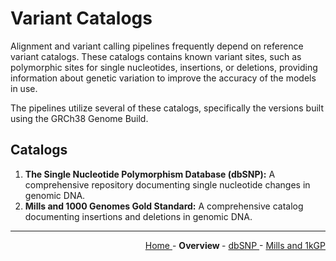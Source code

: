
# Variant Catalogs

Alignment and variant calling pipelines frequently depend on reference variant catalogs. These catalogs contains known variant sites, such as polymorphic sites for single nucleotides, insertions, or deletions, providing information about genetic variation to improve the accuracy of the models in use.

The pipelines utilize several of these catalogs, specifically the versions built using the GRCh38 Genome Build.

## Catalogs

1. **The Single Nucleotide Polymorphism Database (dbSNP):** A comprehensive repository documenting single nucleotide changes in genomic DNA.
2. **Mills and 1000 Genomes Gold Standard:** A comprehensive catalog documenting insertions and deletions in genomic DNA.

---

<!-- This section relies on the html links generated by GitHub Pages 
and will not render correctly in Markdown -->
<div style="text-align: right">
    <a href="/pipelines-docs/"> Home </a> -
    <a> <b> Overview </b> </a> -
    <a href="1_dbSNP.html"> dbSNP </a> -
    <a href="2_Mills_and_1kGP.html"> Mills and 1kGP </a>
</div>